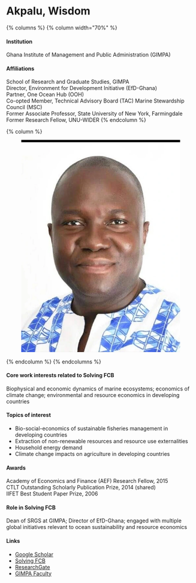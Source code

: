 # Akpalu, Wisdom

{% columns %}
{% column width="70%" %}
#### Institution

Ghana Institute of Management and Public Administration (GIMPA)

#### Affiliations

School of Research and Graduate Studies, GIMPA\
Director, Environment for Development Initiative (EfD-Ghana)\
Partner, One Ocean Hub (OOH)\
Co-opted Member, Technical Advisory Board (TAC) Marine Stewardship Council (MSC)\
Former Associate Professor, State University of New York, Farmingdale\
Former Research Fellow, UNU-WIDER
{% endcolumn %}

{% column %}
<figure><img src="https://raw.githubusercontent.com/Solving-FCB/docs/refs/heads/main/.img/akpalu-w.webp" alt=""></figure>
{% endcolumn %}
{% endcolumns %}

#### Core work interests related to Solving FCB

Biophysical and economic dynamics of marine ecosystems; economics of climate change; environmental and resource economics in developing countries

#### Topics of interest

* Bio-social-economics of sustainable fisheries management in developing countries
* Extraction of non-renewable resources and resource use externalities
* Household energy demand
* Climate change impacts on agriculture in developing countries

#### Awards

Academy of Economics and Finance (AEF) Research Fellow, 2015\
CTLT Outstanding Scholarly Publication Prize, 2014 (shared)\
IIFET Best Student Paper Prize, 2006

#### Role in Solving FCB

Dean of SRGS at GIMPA; Director of EfD-Ghana; engaged with multiple global initiatives relevant to ocean sustainability and resource economics

#### Links

* [Google Scholar](https://scholar.google.com/citations?user=RWldl2IAAAAJ)
* [Solving FCB](https://solvingfcb.org/people/akpalu-w/)
* [ResearchGate](https://www.researchgate.net/profile/Wisdom-Akpalu)
* [GIMPA Faculty](https://gimpa.edu.gh/faculty/prof-wisdom-akpalu/)
